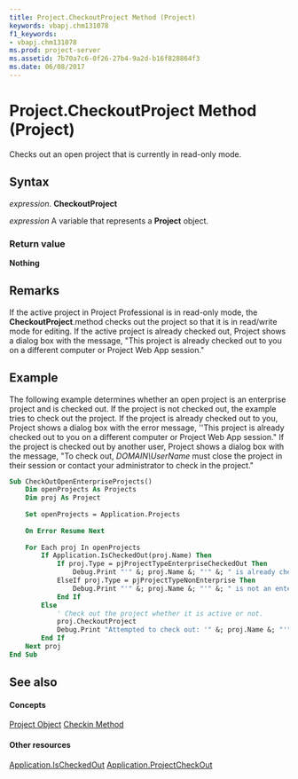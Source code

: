 ```yaml
---
title: Project.CheckoutProject Method (Project)
keywords: vbapj.chm131078
f1_keywords:
- vbapj.chm131078
ms.prod: project-server
ms.assetid: 7b70a7c6-0f26-27b4-9a2d-b16f828864f3
ms.date: 06/08/2017
---
```



# Project.CheckoutProject Method (Project)
Checks out an open project that is currently in read-only mode.

## Syntax

 _expression_. **CheckoutProject**

 _expression_ A variable that represents a **Project** object.


### Return value

 **Nothing**


## Remarks

If the active project in Project Professional is in read-only mode, the  **CheckoutProject**.method checks out the project so that it is in read/write mode for editing. If the active project is already checked out, Project shows a dialog box with the message, "This project is already checked out to you on a different computer or Project Web App session."


## Example

The following example determines whether an open project is an enterprise project and is checked out. If the project is not checked out, the example tries to check out the project. If the project is already checked out to you, Project shows a dialog box with the error message, ''This project is already checked out to you on a different computer or Project Web App session." If the project is checked out by another user, Project shows a dialog box with the message, "To check out,  _DOMAIN\UserName_ must close the project in their session or contact your administrator to check in the project."


```vb
Sub CheckOutOpenEnterpriseProjects()
    Dim openProjects As Projects
    Dim proj As Project
    
    Set openProjects = Application.Projects
    
    On Error Resume Next
    
    For Each proj In openProjects
        If Application.IsCheckedOut(proj.Name) Then
            If proj.Type = pjProjectTypeEnterpriseCheckedOut Then
                Debug.Print "'" &; proj.Name &; "'" &; " is already checked out."
            ElseIf proj.Type = pjProjectTypeNonEnterprise Then
                Debug.Print "'" &; proj.Name &; "'" &; " is not an enterprise project."
            End If
        Else
            ' Check out the project whether it is active or not.
            proj.CheckoutProject
            Debug.Print "Attempted to check out: '" &; proj.Name &; "'"
        End If
    Next proj
End Sub
```


## See also


#### Concepts


[Project Object](Project.Project.md)
[Checkin Method](Project.Project.CheckIn.md)
#### Other resources


[Application.IsCheckedOut](Project.application.ischeckedout.md)
[Application.ProjectCheckOut](Project.application.projectcheckout.md)
